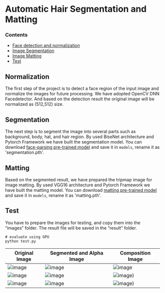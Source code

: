 # Automatic Hair Segmentation and Matting

### Contents
- [Face detection and normalization](#normalization)
- [Image Segmentation](#segmentation)
- [Image Matting](#matting)
- [Test](#Test)

## Normalization

The first step of the project is to detect a face region of the input image and normalize the images for future processing. We have adopted OpenCV DNN Facedetector. And based on the detection result the original image will be normalized as (512,512) size.

## Segmentation
The next step is to segment the image into several parts such as background, body, hat, and hair region. By used BiseNet architecture and Pytorch Framework we have built the segmentation model.
You can download [face-parsing pre-trained model](https://drive.google.com/open?id=154JgKpzCPW82qINcVieuPH3fZ2e0P812) and save it in `models`, rename it as 'segmentation.pth'.

## Matting
Based on the segmented result, we have prepared the tripmap image for image matting. By used VGG16 architecture and Pytorch Framework we have built the matting model.
You can download [matting pre-trained model](https://github.com/huochaitiantang/pytorch-deep-image-matting/releases/download/v1.4/stage1_sad_54.4.pth) and save it in `models`, rename it as 'matting.pth'.

## Test
You have to prepare the images for testing, and copy them into the “images” folder. The result file will be saved in the “result” folder. 
```Shell
# evaluate using GPU
python test.py
```

| Original Image | Segmented and Alpha Image | Composition Image |
|---|---|---|
|![image](https://github.com/mostafa-shalaby84/hair_segmentation_matting/blob/master/result/00009_!real.png) |![image](https://github.com/mostafa-shalaby84/hair_segmentation_matting/blob/master/result/00009_alpha.png) |![image](https://github.com/mostafa-shalaby84/hair_segmentation_matting/blob/master/result/00009_composition.png)
|![image](https://github.com/mostafa-shalaby84/hair_segmentation_matting/blob/master/result/6_!real.png) |![image](https://github.com/mostafa-shalaby84/hair_segmentation_matting/blob/master/result/6_alpha.png) |![image](https://github.com/mostafa-shalaby84/hair_segmentation_matting/blob/master/result/6_composition.png))
|![image](https://github.com/mostafa-shalaby84/hair_segmentation_matting/blob/master/result/7_!real.png) |![image](https://github.com/mostafa-shalaby84/hair_segmentation_matting/blob/master/result/7_alpha.png) |![image](https://github.com/mostafa-shalaby84/hair_segmentation_matting/blob/master/result/7_composition.png))
